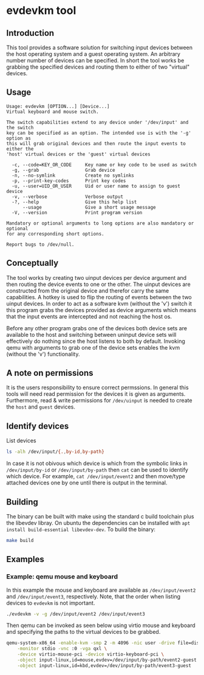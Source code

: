 # evdevkm tool

## Introduction
This tool provides a software solution for switching input devices between the host operating system and a guest operating system. An arbitrary number number of devices can be specified. In short the tool works be grabbing the specified devices and routing them to either of two "virtual" devices.

## Usage
```
Usage: evdevkm [OPTION...] [Device...]
Virtual keyboard and mouse switch.

The switch capabilities extend to any device under '/dev/input' and the switch
key can be specified as an option. The intended use is with the '-g' option as
this will grab original devices and then route the input events to either the
'host' virtual devices or the 'guest' virtual devices

  -c, --code=KEY_OR_CODE     Key name or key code to be used as switch
  -g, --grab                 Grab device
  -n, --no-symlink           Create no symlinks
  -p, --print-key-codes      Print key codes
  -u, --user=UID_OR_USER     Uid or user name to assign to guest device
  -v, --verbose              Verbose output
  -?, --help                 Give this help list
      --usage                Give a short usage message
  -V, --version              Print program version

Mandatory or optional arguments to long options are also mandatory or optional
for any corresponding short options.

Report bugs to /dev/null.
```

## Conceptually
The tool works by creating two uinput devices per device argument and then routing the device events to one or the other. The uinput devices are constructed from the original device and therefor carry the same capabilities. A hotkey is used to flip the routing of events between the two uinput devices. In order to act as a software kvm (without the 'v') switch it this program grabs the devices provided as device arguments which means that the input events are intercepted and not reaching the host os.

Before any other program grabs one of the devices both device sets are available to the host and switching between uninput device sets will effectively do nothing since the host listens to both by default. Invoking qemu with arguments to grab one of the device sets enables the kvm (without the 'v') functionality.

## A note on permissions
It is the users responsibility to ensure correct permssions. In general this tools will need read permission for the devices it is given as arguments. Furthermore, read & write permissions for `/dev/uinput` is needed to create the `host` and `guest` devices.

## Identify devices
List devices
```bash
ls -alh /dev/input/{.,by-id,by-path}
```
In case it is not obivous which device is which from the symbolic links in `/dev/input/by-id` or `/dev/input/by-path` then `cat` can be used to identify which device. For example, `cat /dev/input/event2` and then move/type attached devices one by one until there is output in the terminal.

## Building
The binary can be built with make using the standard c build toolchain plus the libevdev libray. On ubuntu the dependencies can be installed with `apt install build-essential libevdev-dev`. To build the binary:
```bash
make build
```

## Examples

### Example: qemu mouse and keyboard
In this example the mouse and keyboard are available as `/dev/input/event2` and `/dev/input/event3`, respectively. Note, that the order when listing devices to `evdevkm` is not important. 
```bash
./evdevkm -v -g /dev/input/event2 /dev/input/event3
```

Then qemu can be invoked as seen below using virtio mouse and keyboard and specifying the paths to the virtual devices to be grabbed.
```bash
qemu-system-x86_64 -enable-kvm -smp 2 -m 4096 -nic user -drive file=disk001.qcow2 \
	-monitor stdio -vnc :0 -vga qxl \
	-device virtio-mouse-pci -device virtio-keyboard-pci \
	-object input-linux,id=mouse,evdev=/dev/input/by-path/event2-guest \
	-object input-linux,id=kbd,evdev=/dev/input/by-path/event3-guest
```

